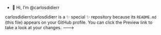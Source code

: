 - 👋 Hi, I’m @carlosdidierr

carlosdidierr/carlosdidierr is a ✨ special ✨ repository because its `README.md` (this file) appears on your GitHub profile.
You can click the Preview link to take a look at your changes.
--->
